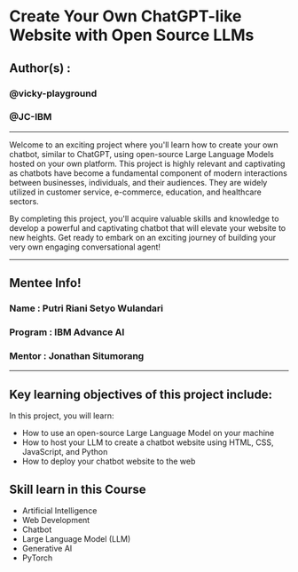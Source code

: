 # Create Your Own ChatGPT-like Website with Open Source LLMs

## Author(s) : 
### @vicky-playground
### @JC-IBM

-------------------------------------------------------

Welcome to an exciting project where you'll learn how to create your own chatbot, similar to ChatGPT, using open-source Large Language Models hosted on your own platform. This project is highly relevant and captivating as chatbots have become a fundamental component of modern interactions between businesses, individuals, and their audiences. They are widely utilized in customer service, e-commerce, education, and healthcare sectors.

By completing this project, you'll acquire valuable skills and knowledge to develop a powerful and captivating chatbot that will elevate your website to new heights. Get ready to embark on an exciting journey of building your very own engaging conversational agent!

--------------------------------------------------------
## Mentee Info!
### Name : Putri Riani Setyo Wulandari
### Program : IBM Advance AI
### Mentor : Jonathan Situmorang
--------------------------------------------------------

## Key learning objectives of this project include:
In this project, you will learn:
- How to use an open-source Large Language Model on your machine
- How to host your LLM to create a chatbot website using HTML, CSS, JavaScript, and Python
- How to deploy your chatbot website to the web

## Skill learn in this Course
- Artificial Intelligence
- Web Development
- Chatbot
- Large Language Model (LLM)
- Generative AI
- PyTorch
